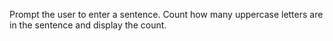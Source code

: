 Prompt the user to enter a sentence. Count how many uppercase letters are in the sentence and display the count.
